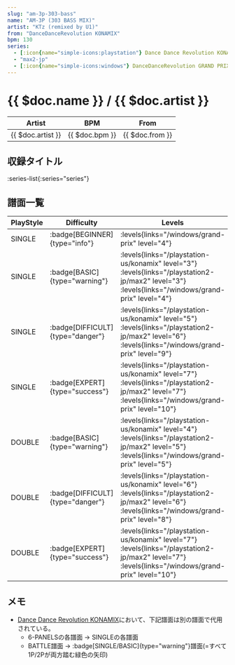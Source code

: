 ```yaml
---
slug: "am-3p-303-bass"
name: "AM-3P (303 BASS MIX)"
artist: "KTz (remixed by U1)"
from: "DanceDanceRevolution KONAMIX"
bpm: 130
series:
  - [:icon{name="simple-icons:playstation"} Dance Dance Revolution KONAMIX :icon{name="flag:us-4x3"}](/playstation-us/konamix)
  - "max2-jp"
  - [:icon{name="simple-icons:windows"} DanceDanceRevolution GRAND PRIX (グランプリプレー)](/windows/grand-prix)
---
```


# {{ $doc.name }} / {{ $doc.artist }}

|Artist|BPM|From|
|------|---|----|
|{{ $doc.artist }}|{{ $doc.bpm }}|{{ $doc.from }}|

## 収録タイトル

:series-list{:series="series"}

## 譜面一覧

|PlayStyle|Difficulty|Levels|Notes|Movie|
|---------|----------|------|-----|-----|
|SINGLE| :badge[BEGINNER]{type="info"}| :levels{links="/windows/grand-prix" level="4"}|101/0||
|SINGLE| :badge[BASIC]{type="warning"}| :levels{links="/playstation-us/konamix" level="3"} :levels{links="/playstation2-jp/max2" level="3"}  :levels{links="/windows/grand-prix" level="4"}|128/0||
|SINGLE| :badge[DIFFICULT]{type="danger"}| :levels{links="/playstation-us/konamix" level="5"} :levels{links="/playstation2-jp/max2" level="6"}  :levels{links="/windows/grand-prix" level="9"}|217/0||
|SINGLE| :badge[EXPERT]{type="success"}| :levels{links="/playstation-us/konamix" level="7"} :levels{links="/playstation2-jp/max2" level="7"}  :levels{links="/windows/grand-prix" level="10"}|242/0||
|DOUBLE| :badge[BASIC]{type="warning"}| :levels{links="/playstation-us/konamix" level="4"} :levels{links="/playstation2-jp/max2" level="5"}  :levels{links="/windows/grand-prix" level="5"}|123/0||
|DOUBLE| :badge[DIFFICULT]{type="danger"}| :levels{links="/playstation-us/konamix" level="6"} :levels{links="/playstation2-jp/max2" level="6"}  :levels{links="/windows/grand-prix" level="8"}|204/0||
|DOUBLE| :badge[EXPERT]{type="success"}| :levels{links="/playstation-us/konamix" level="7"} :levels{links="/playstation2-jp/max2" level="7"}  :levels{links="/windows/grand-prix" level="10"}|233/0||

## メモ

- [Dance Dance Revolution KONAMIX](/playstation-us/konamix)において、下記譜面は別の譜面で代用されている。
  - 6-PANELSの各譜面 → SINGLEの各譜面
  - BATTLE譜面 → :badge[SINGLE/BASIC]{type="warning"}譜面(=すべて1P/2Pが両方踏む緑色の矢印)
